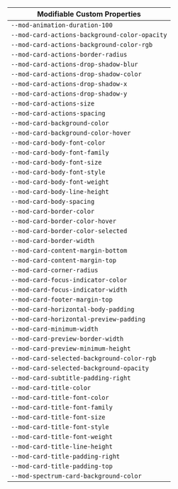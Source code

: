 | Modifiable Custom Properties |
| --- |
| `--mod-animation-duration-100` |
| `--mod-card-actions-background-color-opacity` |
| `--mod-card-actions-background-color-rgb` |
| `--mod-card-actions-border-radius` |
| `--mod-card-actions-drop-shadow-blur` |
| `--mod-card-actions-drop-shadow-color` |
| `--mod-card-actions-drop-shadow-x` |
| `--mod-card-actions-drop-shadow-y` |
| `--mod-card-actions-size` |
| `--mod-card-actions-spacing` |
| `--mod-card-background-color` |
| `--mod-card-background-color-hover` |
| `--mod-card-body-font-color` |
| `--mod-card-body-font-family` |
| `--mod-card-body-font-size` |
| `--mod-card-body-font-style` |
| `--mod-card-body-font-weight` |
| `--mod-card-body-line-height` |
| `--mod-card-body-spacing` |
| `--mod-card-border-color` |
| `--mod-card-border-color-hover` |
| `--mod-card-border-color-selected` |
| `--mod-card-border-width` |
| `--mod-card-content-margin-bottom` |
| `--mod-card-content-margin-top` |
| `--mod-card-corner-radius` |
| `--mod-card-focus-indicator-color` |
| `--mod-card-focus-indicator-width` |
| `--mod-card-footer-margin-top` |
| `--mod-card-horizontal-body-padding` |
| `--mod-card-horizontal-preview-padding` |
| `--mod-card-minimum-width` |
| `--mod-card-preview-border-width` |
| `--mod-card-preview-minimum-height` |
| `--mod-card-selected-background-color-rgb` |
| `--mod-card-selected-background-opacity` |
| `--mod-card-subtitle-padding-right` |
| `--mod-card-title-color` |
| `--mod-card-title-font-color` |
| `--mod-card-title-font-family` |
| `--mod-card-title-font-size` |
| `--mod-card-title-font-style` |
| `--mod-card-title-font-weight` |
| `--mod-card-title-line-height` |
| `--mod-card-title-padding-right` |
| `--mod-card-title-padding-top` |
| `--mod-spectrum-card-background-color` |